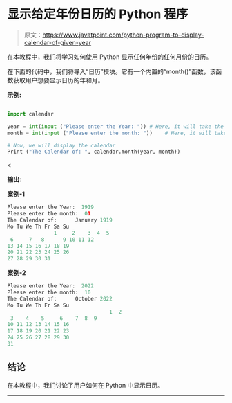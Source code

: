 # 显示给定年份日历的 Python 程序

> 原文：<https://www.javatpoint.com/python-program-to-display-calendar-of-given-year>

在本教程中，我们将学习如何使用 Python 显示任何年份的任何月份的日历。

在下面的代码中，我们将导入“日历”模块。它有一个内置的“month()”函数，该函数获取用户想要显示日历的年和月。

**示例:**

```py

import calendar

year = int(input ("Please enter the Year: ")) # Here, it will take the year
month = int(input ("Please enter the month: "))    # Here, it will take the month

# Now, we will display the calendar
Print ("The Calendar of: ", calendar.month(year, month))

```

<

**输出:**

**案例-1**

```py
Please enter the Year:  1919
Please enter the month:  01
The Calendar of:      January 1919
Mo Tu We Th Fr Sa Su
               1     2    3  4  5
 6     7   8      9 10 11 12
13 14 15 16 17 18 19
20 21 22 23 24 25 26
27 28 29 30 31

```

**案例-2**

```py
Please enter the Year:  2022
Please enter the month:  10
The Calendar of:      October 2022
Mo Tu We Th Fr Sa Su
                                 1  2
 3    4    5     6    7  8  9
10 11 12 13 14 15 16
17 18 19 20 21 22 23
24 25 26 27 28 29 30
31

```

## 结论

在本教程中，我们讨论了用户如何在 Python 中显示日历。

* * *